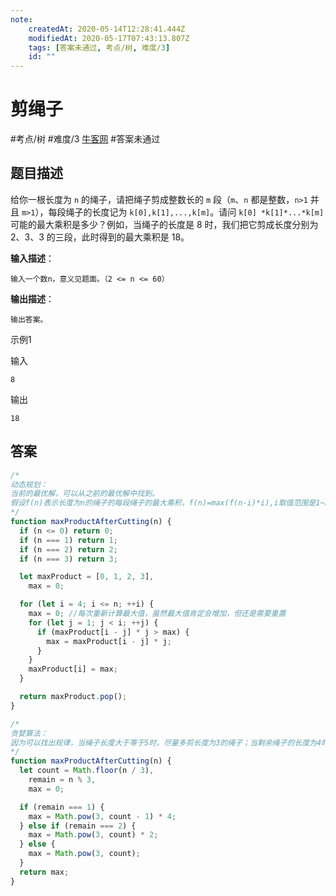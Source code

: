 ```yaml
---
note:
    createdAt: 2020-05-14T12:28:41.444Z
    modifiedAt: 2020-05-17T07:43:13.807Z
    tags: [答案未通过, 考点/树, 难度/3]
    id: ""
---
```

# 剪绳子
#考点/树  #难度/3 [牛客网](https://www.nowcoder.com/practice/57d85990ba5b440ab888fc72b0751bf8?tpId=13&tqId=33257&tPage=1&rp=1&ru=/ta/coding-interviews&qru=/ta/coding-interviews/question-ranking)
#答案未通过 
<!-- @crossnote.comment "id":"fe10a052-0939-48b4-b16e-1aec98be0f79" -->  
## 题目描述
给你一根长度为 `n` 的绳子，请把绳子剪成整数长的 `m` 段（`m`、`n` 都是整数，`n>1` 并且 `m>1`），每段绳子的长度记为 `k[0],k[1],...,k[m]`。请问 `k[0] *k[1]*...*k[m]` 可能的最大乘积是多少？例如，当绳子的长度是 8 时，我们把它剪成长度分别为 2、3、3 的三段，此时得到的最大乘积是 18。

**输入描述**： 

```
输入一个数n，意义见题面。（2 <= n <= 60）
```

**输出描述**：

```
输出答案。
```

示例1

输入

```
8
```

输出

```
18
```

## 答案
```javascript
/*
动态规划：
当前的最优解，可以从之前的最优解中找到。
假设f(n)表示长度为n的绳子的每段绳子的最大乘积，f(n)=max(f(n-i)*i),i取值范围是1~n-1
*/
function maxProductAfterCutting(n) {
  if (n <= 0) return 0;
  if (n === 1) return 1;
  if (n === 2) return 2;
  if (n === 3) return 3;

  let maxProduct = [0, 1, 2, 3],
    max = 0;

  for (let i = 4; i <= n; ++i) {
    max = 0; //每次重新计算最大值，虽然最大值肯定会增加，但还是需要重置
    for (let j = 1; j < i; ++j) {
      if (maxProduct[i - j] * j > max) {
        max = maxProduct[i - j] * j;
      }
    }
    maxProduct[i] = max;
  }

  return maxProduct.pop();
}

/*
贪婪算法：
因为可以找出规律，当绳子长度大于等于5时，尽量多剪长度为3的绳子；当剩余绳子的长度为4时，把绳子剪成两端长度为2的绳子
*/
function maxProductAfterCutting(n) {
  let count = Math.floor(n / 3),
    remain = n % 3,
    max = 0;

  if (remain === 1) {
    max = Math.pow(3, count - 1) * 4;
  } else if (remain === 2) {
    max = Math.pow(3, count) * 2;
  } else {
    max = Math.pow(3, count);
  }
  return max;
}
```